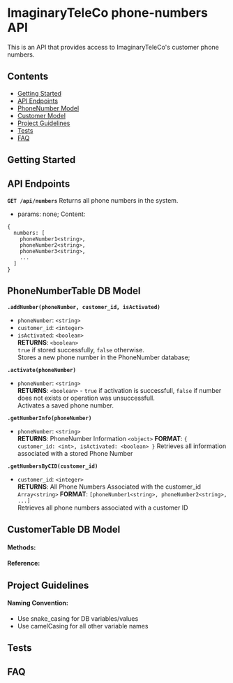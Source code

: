 # ImaginaryTeleCo phone-numbers API
This is an API that provides access to ImaginaryTeleCo's customer phone numbers.  

## Contents
- [Getting Started](#getting-started)
- [API Endpoints](#api-endpoints)
- [PhoneNumber Model](#phonenumber-model)
- [Customer Model](#customer-model)
- [Project Guidelines](#project-guidelines)
- [Tests](#tests)
- [FAQ](#faq)

## Getting Started

## API Endpoints

**`GET /api/numbers`**
Returns all phone numbers in the system.
- params: none;
Content: 
```
{ 
  numbers: [
    phoneNumber1<string>, 
    phoneNumber2<string>,
    phoneNumber3<string>,
    ...
  ]
}
```


## PhoneNumberTable DB Model

  
**`.addNumber(phoneNumber, customer_id, isActivated)`**  
  -  `phoneNumber`: `<string>`
  -  `customer_id`: `<integer>`
  -  `isActivated`: `<boolean>`  
**RETURNS**: `<boolean>`  
`true` if stored successfully, `false` otherwise.  
Stores a new phone number in the PhoneNumber database;  

**`.activate(phoneNumber)`**  
  -  `phoneNumber`: `<string>`  
**RETURNS**: `<boolean>` - `true` if activation is successfull, `false` if number does not exists or operation was unsuccessfull.  
Activates a saved phone number.  

**`.getNumberInfo(phoneNumber)`**  
  -  `phoneNumber`: `<string>`  
**RETURNS**: PhoneNumber Information `<object>` 
**FORMAT**: `{ customer_id: <int>, isActivated: <boolean> }`
Retrieves all information associated with a stored Phone Number  

**`.getNumbersByCID(customer_id)`**  
  -  `customer_id`: `<integer>`  
**RETURNS**: All Phone Numbers Associated with the customer_id `Array<string>`
**FORMAT**: `[phoneNumber1<string>, phoneNumber2<string>, ...]`  
Retrieves all phone numbers associated with a customer ID  

## CustomerTable DB Model


#### Methods:  


#### Reference:

## Project Guidelines

#### Naming Convention:
- Use snake_casing for DB variables/values
- Use camelCasing for all other variable names

## Tests

## FAQ